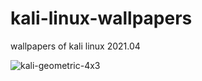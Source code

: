 # kali-linux-wallpapers
wallpapers of kali linux 2021.04

![kali-geometric-4x3](https://user-images.githubusercontent.com/64751167/108634437-936fa680-7447-11eb-87a0-29247adc5f92.png)
